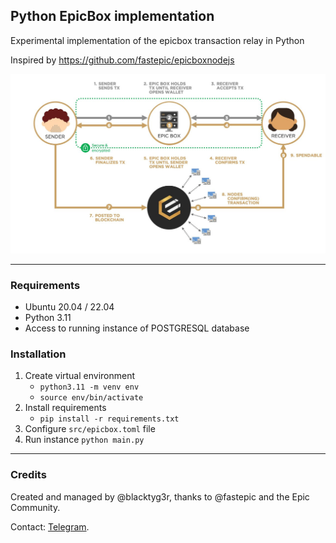 ## Python EpicBox implementation
Experimental implementation of the epicbox transaction relay in Python

Inspired by https://github.com/fastepic/epicboxnodejs

![img.png](img.png)

---

### Requirements
- Ubuntu 20.04 / 22.04 
- Python 3.11
- Access to running instance of POSTGRESQL database

### Installation
1. Create virtual environment
    - `python3.11 -m venv env`
    - `source env/bin/activate`
2. Install requirements
   - `pip install -r requirements.txt`
3. Configure `src/epicbox.toml` file
4. Run instance
   `python main.py`

---

### Credits
Created and managed by @blacktyg3r, thanks to @fastepic and the Epic Community.

Contact: [Telegram](https://t.me/blacktyg3r).
